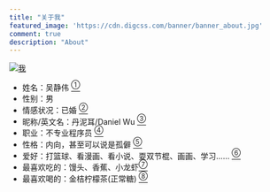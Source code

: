 ```yaml
---
title: "关于我"
featured_image: 'https://cdn.digcss.com/banner/banner_about.jpg'
comment: true
description: "About"
---
```

<div class="fx-row">
<div class="about-img">

[![我](https://cdn.digcss.com/gallery/time/me3.jpg)](/gallery/time)

</div>
<div class="fx-stretch">

- 姓名：吴静伟 <a href="#footnote1"><sup>①</sup></a>
- 性别：男
- 情感状况：已婚 <a href="#footnote2"><sup>②</sup></a>
- 昵称/英文名：丹泥耳/Daniel Wu <a href="#footnote3"><sup>③</sup></a>
- 职业：不专业程序员 <a href="#footnote4"><sup>④</sup></a>
- 性格：内向，甚至可以说是孤僻 <a href="#footnote5"><sup>⑤</sup></a>
- 爱好：打篮球、看漫画、看小说、耍双节棍、画画、学习…… <a href="#footnote6"><sup>⑥</sup></a>
- 最喜欢吃的：馒头、香蕉、小龙虾<a href="#footnote7"><sup>⑦</sup></a>
- 最喜欢喝的：金桔柠檬茶(正常糖) <a href="#footnote8"><sup>⑧</sup></a>

</div>
</div>

